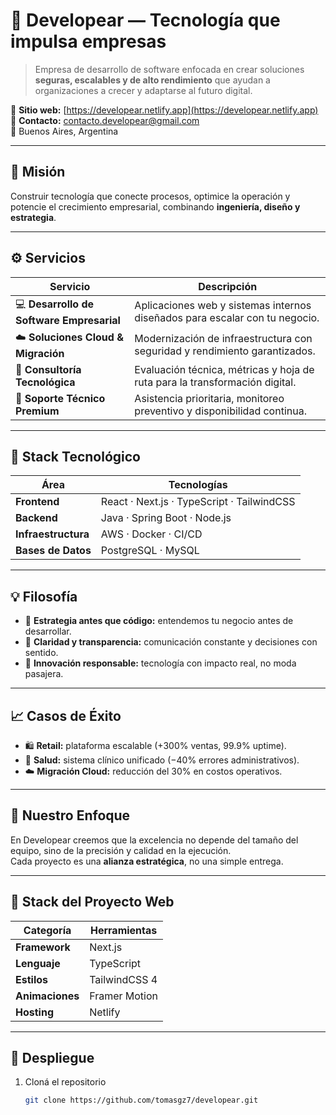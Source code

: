 # 💼 Developear — Tecnología que impulsa empresas

> Empresa de desarrollo de software enfocada en crear soluciones **seguras, escalables y de alto rendimiento** que ayudan a organizaciones a crecer y adaptarse al futuro digital.

🔗 **Sitio web:** [https://developear.netlify.app](https://developear.netlify.app)  
📧 **Contacto:** contacto.developear@gmail.com  
📍 Buenos Aires, Argentina  

---

## 🧭 Misión
Construir tecnología que conecte procesos, optimice la operación y potencie el crecimiento empresarial, combinando **ingeniería, diseño y estrategia**.

---

## ⚙️ Servicios

| Servicio | Descripción |
|-----------|--------------|
| 💻 **Desarrollo de Software Empresarial** | Aplicaciones web y sistemas internos diseñados para escalar con tu negocio. |
| ☁️ **Soluciones Cloud & Migración** | Modernización de infraestructura con seguridad y rendimiento garantizados. |
| 🧠 **Consultoría Tecnológica** | Evaluación técnica, métricas y hoja de ruta para la transformación digital. |
| 🔧 **Soporte Técnico Premium** | Asistencia prioritaria, monitoreo preventivo y disponibilidad continua. |

---

## 🧩 Stack Tecnológico

| Área | Tecnologías |
|------|--------------|
| **Frontend** | React · Next.js · TypeScript · TailwindCSS |
| **Backend** | Java · Spring Boot · Node.js |
| **Infraestructura** | AWS · Docker · CI/CD |
| **Bases de Datos** | PostgreSQL · MySQL |

---

## 💡 Filosofía

- 🔹 **Estrategia antes que código:** entendemos tu negocio antes de desarrollar.  
- 🔹 **Claridad y transparencia:** comunicación constante y decisiones con sentido.  
- 🔹 **Innovación responsable:** tecnología con impacto real, no moda pasajera.  

---

## 📈 Casos de Éxito

- 🛍 **Retail:** plataforma escalable (+300% ventas, 99.9% uptime).  
- 🏥 **Salud:** sistema clínico unificado (−40% errores administrativos).  
- ☁️ **Migración Cloud:** reducción del 30% en costos operativos.  

---

## 👥 Nuestro Enfoque
En Developear creemos que la excelencia no depende del tamaño del equipo, sino de la precisión y calidad en la ejecución.  
Cada proyecto es una **alianza estratégica**, no una simple entrega.

---

## 🧠 Stack del Proyecto Web

| Categoría | Herramientas |
|------------|--------------|
| **Framework** | Next.js |
| **Lenguaje** | TypeScript |
| **Estilos** | TailwindCSS 4 |
| **Animaciones** | Framer Motion |
| **Hosting** | Netlify |

---

## 🚀 Despliegue

1. Cloná el repositorio  
   ```bash
   git clone https://github.com/tomasgz7/developear.git
